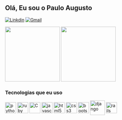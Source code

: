 
## Olá, Eu sou o Paulo Augusto


[![Linkdin](https://img.shields.io/badge/LinkedIn-0077B5?style=for-the-badge&logo=linkedin&logoColor=white)](https://www.linkedin.com/in/pauloaugusto-dmf/)
[![Gmail](https://img.shields.io/badge/Gmail-D14836?style=for-the-badge&logo=gmail&logoColor=white)](pauloaugusto@id.uff.br)

<div>
  <img height="180em" src="https://github-readme-stats.vercel.app/api?username=pauloaugusto-dmf&show_icons=true&theme=dark" />
  <img height="180em" src="https://github-readme-stats.vercel.app/api/top-langs/?username=pauloaugusto-dmf&layout=compact&theme=dark" />
 </div>

### Tecnologias que eu uso

<div style="display: inline_block">
    <link rel="stylesheet" href="https://cdn.jsdelivr.net/gh/devicons/devicon@v2.14.0/devicon.min.css">
    <img align="center" alt="python" src="https://cdn.jsdelivr.net/gh/devicons/devicon/icons/python/python-original.svg" height="36em" width="36em">
    <img align="center" alt="ruby" src="https://cdn.jsdelivr.net/gh/devicons/devicon/icons/ruby/ruby-original.svg" height="36em" width="36em">
    <img align="center" alt="C" src="https://cdn.jsdelivr.net/gh/devicons/devicon/icons/c/c-original.svg" height="36em" width="36em">
    <img align="center" alt="javascript" src="https://cdn.jsdelivr.net/gh/devicons/devicon/icons/javascript/javascript-original.svg" height="36em" width="36em">
    <img align="center" alt="html5" src="https://cdn.jsdelivr.net/gh/devicons/devicon/icons/html5/html5-original.svg" height="36em" width="36em">
    <img align="center" alt="css3" src="https://cdn.jsdelivr.net/gh/devicons/devicon/icons/css3/css3-original.svg" height="36em" width="36em">
    <img align="center" alt="bootstrap" src="https://cdn.jsdelivr.net/gh/devicons/devicon/icons/bootstrap/bootstrap-original.svg" height="36em" width="36em">
    <img align="center" alt="django" src="https://cdn.jsdelivr.net/gh/devicons/devicon/icons/django/django-original.svg" height="48em" width="48em">
    <img align="center" alt="rails" src="https://cdn.jsdelivr.net/gh/devicons/devicon/icons/rails/rails-original-wordmark.svg" height="36em" width="36em">
</div>
